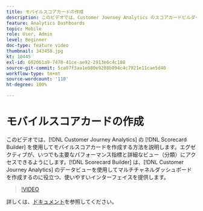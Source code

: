 ```yaml
---
title: モバイルスコアカードの作成
description: このビデオでは、Customer Journey Analytics のスコアカードビルダーを使用してモバイルスコアカードを作成する方法を説明します。 エグゼクティブが、いつでも主要なパフォーマンス指標と詳細なビュー（分類）にアクセスできるようにします。スコアカードビルダーは、Customer Journey Analytics のデータビューを使用してマルチチャネルダッシュボードを作成するのに役立つ、使いやすいインターフェイスを提供します。
feature: Analytics Dashboards
topic: Mobile
role: User, Admin
level: Beginner
doc-type: feature video
thumbnail: 343458.jpg
kt: 10445
exl-id: 602061a9-7470-41ce-ae92-2913e6c4c188
source-git-commit: 5ca07f3aa1e080e9288b094c4c7921e11cae5d40
workflow-type: tm+mt
source-wordcount: '110'
ht-degree: 100%

---
```


# モバイルスコアカードの作成

このビデオでは、[!DNL Customer Journey Analytics] の [!DNL Scorecard Builder] を使用してモバイルスコアカードを作成する方法を説明します。エグゼクティブが、いつでも主要なパフォーマンス指標と詳細なビュー（分類）にアクセスできるようにします。[!DNL Scorecard Builder] は、[!DNL Customer Journey Analytics] のデータビューを使用してマルチチャネルダッシュボードを作成するのに役立つ、使いやすいインターフェイスを提供します。

>[!VIDEO](https://video.tv.adobe.com/v/343458/?quality=12&learn=on)

詳しくは、[ドキュメント](https://experienceleague.adobe.com/docs/analytics-platform/using/cja-dashboards/create-scorecard.html?lang=ja)を参照してください。